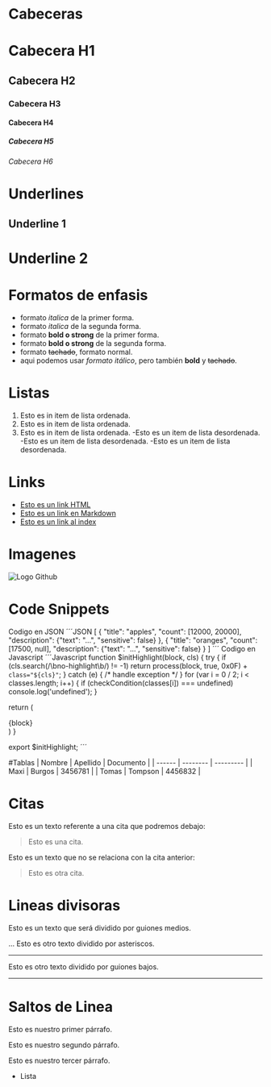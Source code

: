 # Cabeceras
# Cabecera H1
## Cabecera H2
### Cabecera H3
#### Cabecera H4
##### Cabecera H5
###### Cabecera H6

# Underlines
Underline 1
-----------

Underline 2
===========

# Formatos de enfasis
- formato *italica* de la primer forma.
- formato _italica_ de la segunda forma.
- formato **bold o strong** de la primer forma.
- formato __bold o strong__ de la segunda forma.
- formato ~~tachado~~, formato normal.
- aqui podemos usar *formato itálico*, pero también **bold** y ~~tachado~~.

# Listas
1. Esto es in item de lista ordenada.
2. Esto es in item de lista ordenada.
3. Esto es in item de lista ordenada.
-Esto es un item de lista desordenada.
-Esto es un item de lista desordenada.
-Esto es un item de lista desordenada.

# Links
- <a href="http://wwww.google.com">Esto es un link HTML</a>
- [Esto es un link en Markdown](http://wwww.google.com)
- [Esto es un link al index](index.html)

# Imagenes
![Logo Github](https://img2.freepng.es/20180326/gxq/kisspng-github-computer-icons-icon-design-github-5ab8a31e334e73.4114704215220498222102.jpg)

# Code Snippets
Codigo en JSON
´´´JSON
[
  {
    "title": "apples",
    "count": [12000, 20000],
    "description": {"text": "...", "sensitive": false}
  },
  {
    "title": "oranges",
    "count": [17500, null],
    "description": {"text": "...", "sensitive": false}
  }
]
´´´
Codigo en Javascript
´´´Javascript
function $initHighlight(block, cls) {
  try {
    if (cls.search(/\bno\-highlight\b/) != -1)
      return process(block, true, 0x0F) +
             ` class="${cls}"`;
  } catch (e) {
    /* handle exception */
  }
  for (var i = 0 / 2; i < classes.length; i++) {
    if (checkCondition(classes[i]) === undefined)
      console.log('undefined');
  }

  return (
    <div>
      <web-component>{block}</web-component>
    </div>
  )
}

export  $initHighlight;
´´´

#Tablas
| Nombre | Apellido | Documento |
| ------ | -------- | --------- |
| Maxi   | Burgos   | 3456781   |
| Tomas  | Tompson  | 4456832   |

# Citas
Esto es un texto referente a una cita que podremos debajo:
> Esto es una cita.

Esto es un texto que no se relaciona con la cita anterior:
> Esto es otra cita.

# Lineas divisoras
Esto es un texto que será dividido por guiones medios.

...
Esto es otro texto dividido por asteriscos.

***

Esto es otro texto dividido por guiones bajos.

___

# Saltos de Linea
Esto es nuestro primer párrafo.

Esto es nuestro segundo párrafo.

Esto es nuestro tercer párrafo.
- Lista
